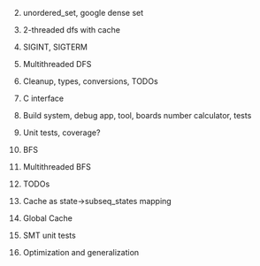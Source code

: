 

2. unordered_set, google dense set 
3. 2-threaded dfs with cache
4. SIGINT, SIGTERM
5. Multithreaded DFS
   
6. Cleanup, types, conversions, TODOs
   
7. С interface
8. Build system, debug app, tool, boards number calculator, tests
9. Unit tests, coverage?


10. BFS
11. Multithreaded BFS
12. TODOs
13. Cache as state->subseq_states mapping
14. Global Cache
15. SMT unit tests
16. Optimization and generalization







